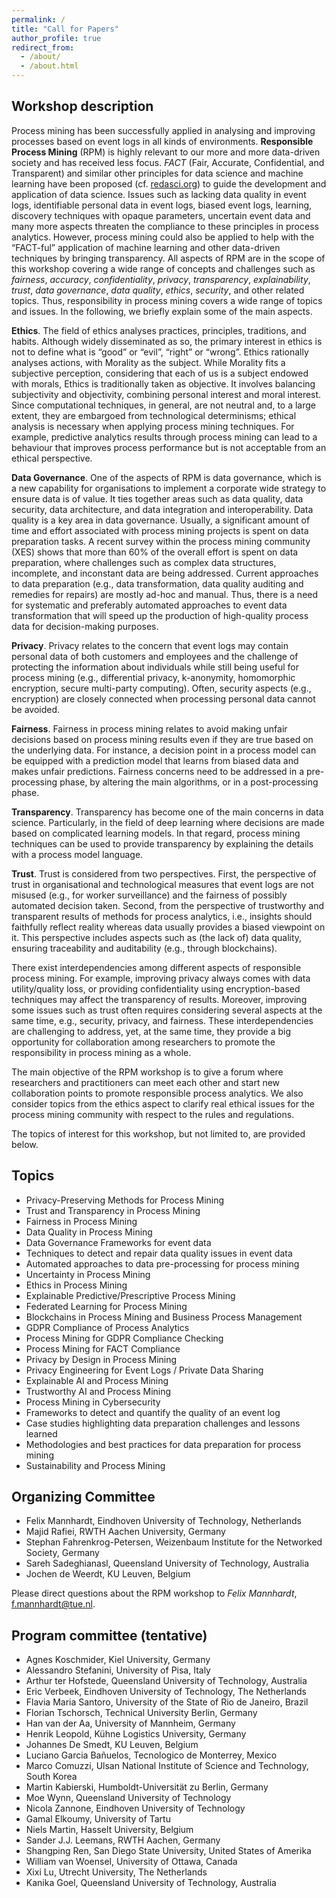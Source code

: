 ```yaml
---
permalink: /
title: "Call for Papers"
author_profile: true
redirect_from: 
  - /about/
  - /about.html
---
```


## Workshop description

Process mining has been successfully applied in analysing and improving processes based on event logs in all kinds of environments. **Responsible Process Mining** (RPM) is highly relevant to our more and more data-driven society and has received less focus. *FACT* (Fair, Accurate, Confidential, and Transparent) and similar other principles for data science and machine learning have been proposed (cf. [redasci.org](https://redasci.org)) to guide the development and application of data science. Issues such as lacking data quality in event logs, identifiable personal data in event logs, biased event logs, learning, discovery techniques with opaque parameters, uncertain event data and many more aspects threaten the compliance to these principles in process analytics. However, process mining could also be applied to help with the “FACT-ful” application of machine learning and other data-driven techniques by bringing transparency. All aspects of RPM are in the scope of this workshop covering a wide range of concepts and challenges such as *fairness*, *accuracy*, *confidentiality*, *privacy*, *transparency*, *explainability*, *trust*, *data governance*, *data quality*, *ethics*, *security*, and other related topics. Thus, responsibility in process mining covers a wide range of topics and issues. In the following, we briefly explain some of the main aspects.

**Ethics**. The field of ethics analyses practices, principles, traditions, and habits. Although widely disseminated as so, the primary interest in ethics is not to define what is “good” or “evil”, “right” or “wrong”. Ethics rationally analyses actions, with Morality as the subject. While Morality fits a subjective perception, considering that each of us is a subject endowed with morals, Ethics is traditionally taken as objective. It involves balancing subjectivity and objectivity, combining personal interest and moral interest. Since computational techniques, in general, are not neutral and, to a large extent, they are embargoed from technological determinisms; ethical analysis is necessary when applying process mining techniques. For example, predictive analytics results through process mining can lead to a behaviour that improves process performance but is not acceptable from an ethical perspective.

**Data Governance**. One of the aspects of RPM is data governance, which is a new capability for organisations to implement a corporate wide strategy to ensure data is of value. It ties together areas such as data quality, data security, data architecture, and data integration and interoperability. Data quality is a key area in data governance. Usually, a significant amount of time and effort associated with process mining projects is spent on data preparation tasks. A recent survey within the process mining community (XES) shows that more than 60% of the overall effort is spent on data preparation, where challenges such as complex data structures, incomplete, and inconstant data are being addressed. Current approaches to data preparation (e.g., data transformation, data quality auditing and remedies for repairs) are mostly ad-hoc and manual. Thus, there is a need for systematic and preferably automated approaches to event data transformation that will speed up the production of high-quality process data for decision-making purposes.

**Privacy**. Privacy relates to the concern that event logs may contain personal data of both customers and employees and the challenge of protecting the information about individuals while still being useful for process mining (e.g., differential privacy, k-anonymity, homomorphic encryption, secure multi-party computing). Often, security aspects (e.g., encryption) are closely connected when processing personal data cannot be avoided. 

**Fairness**. Fairness in process mining relates to avoid making unfair decisions based on process mining results even if they are true based on the underlying data. For instance, a decision point in a process model can be equipped with a prediction model that learns from biased data and makes unfair predictions. Fairness concerns need to be addressed in a pre-processing phase, by altering the main algorithms, or in a post-processing phase. 

**Transparency**. Transparency has become one of the main concerns in data science. Particularly, in the field of deep learning where decisions are made based on complicated learning models. In that regard, process mining techniques can be used to provide transparency by explaining the details with a process model language. 

**Trust**. Trust is considered from two perspectives. First, the perspective of trust in organisational and technological measures that event logs are not misused (e.g., for worker surveillance) and the fairness of possibly automated decision taken. Second, from the perspective of trustworthy and transparent results of methods for process analytics, i.e., insights should faithfully reflect reality whereas data usually provides a biased viewpoint on it. This perspective includes aspects such as (the lack of) data quality, ensuring traceability and auditability (e.g., through blockchains). 

There exist interdependencies among different aspects of responsible process mining. For example, improving privacy always comes with data utility/quality loss, or providing confidentiality using encryption-based techniques may affect the transparency of results. Moreover, improving some issues such as trust often requires considering several aspects at the same time, e.g., security, privacy, and fairness. These interdependencies are challenging to address, yet, at the same time, they provide a big opportunity for collaboration among researchers to promote the responsibility in process mining as a whole. 

The main objective of the RPM workshop is to give a forum where researchers and practitioners can meet each other and start new collaboration points to promote responsible process analytics. We also consider topics from the ethics aspect to clarify real ethical issues for the process mining community with respect to the rules and regulations.  

The topics of interest for this workshop, but not limited to, are provided below.

## Topics

*	Privacy-Preserving Methods for Process Mining
*	Trust and Transparency in Process Mining 
*	Fairness in Process Mining
*	Data Quality in Process Mining
*	Data Governance Frameworks for event data	
*	Techniques to detect and repair data quality issues in event data 
*	Automated approaches to data pre-processing for process mining
*	Uncertainty in Process Mining
*	Ethics in Process Mining
*	Explainable Predictive/Prescriptive Process Mining
*	Federated Learning for Process Mining 
*	Blockchains in Process Mining and Business Process Management
*	GDPR Compliance of Process Analytics 
*	Process Mining for GDPR Compliance Checking
*	Process Mining for FACT Compliance
*	Privacy by Design in Process Mining
*	Privacy Engineering for Event Logs / Private Data Sharing
*	Explainable AI and Process Mining
*	Trustworthy AI and Process Mining
*	Process Mining in Cybersecurity
*	Frameworks to detect and quantify the quality of an event log 
*	Case studies highlighting data preparation challenges and lessons learned
*	Methodologies and best practices for data preparation for process mining
*	Sustainability and Process Mining

## Organizing Committee
*	Felix Mannhardt, Eindhoven University of Technology, Netherlands
*	Majid Rafiei, RWTH Aachen University, Germany
*	Stephan Fahrenkrog-Petersen, Weizenbaum Institute for the Networked Society, Germany
*	Sareh Sadeghianasl, Queensland University of Technology, Australia
*	Jochen de Weerdt, KU Leuven, Belgium

Please direct questions about the RPM workshop to *Felix Mannhardt*, f.mannhardt@tue.nl.

## Program committee (tentative)

* 	Agnes Koschmider, Kiel University, Germany
*   Alessandro Stefanini, University of Pisa, Italy
*   Arthur ter Hofstede, Queensland University of Technology, Australia
*	Eric Verbeek, Eindhoven University of Technology, The Netherlands
*	Flavia Maria Santoro, University of the State of Rio de Janeiro, Brazil
* 	Florian Tschorsch, Technical University Berlin, Germany
*	Han van der Aa, University of Mannheim, Germany
*	Henrik Leopold, Kühne Logistics University, Germany
*	Johannes De Smedt, KU Leuven, Belgium
*	Luciano Garcia Bañuelos, Tecnologico de Monterrey, Mexico
*	Marco Comuzzi, Ulsan National Institute of Science and Technology, South Korea
*	Martin Kabierski, Humboldt-Universität zu Berlin, Germany
*	Moe Wynn, Queensland University of Technology
*	Nicola Zannone, Eindhoven University of Technology
*   Gamal Elkoumy, University of Tartu
*	Niels Martin, Hasselt University, Belgium
*	Sander J.J. Leemans, RWTH Aachen, Germany
*	Shangping Ren, San Diego State University, United States of Amerika
*	William van Woensel, University of Ottawa, Canada
*	Xixi Lu, Utrecht University, The Netherlands
*	Kanika Goel, Queensland University of Technology, Australia
